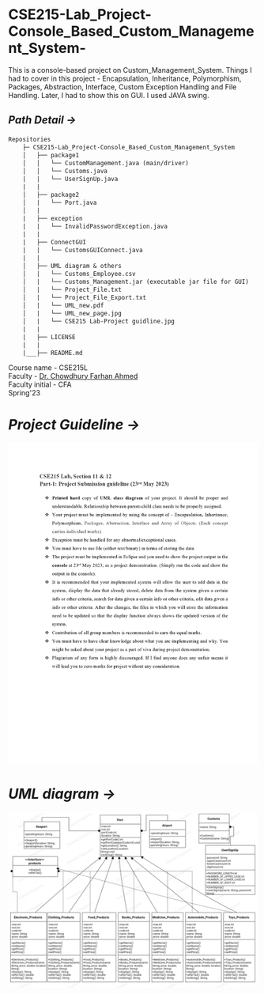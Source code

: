 # CSE215-Lab_Project-Console_Based_Custom_Management_System-
This is a console-based project on Custom_Management_System. Things I had to cover in this project - Encapsulation, Inheritance, Polymorphism, Packages, Abstraction, Interface, Custom Exception Handling and File Handling. Later, I had to show this on GUI. I used JAVA swing. <be>

## <b><i>Path Detail →</i></b>
```
Repositories
    ├─ CSE215-Lab_Project-Console_Based_Custom_Management_System
    │   ├── package1
    │   │   └── CustomManagement.java (main/driver)
    │   │   └── Customs.java
    |   |   └── UserSignUp.java
    |   |
    │   ├── package2
    │   |   └── Port.java
    │   |
    |   ├── exception
    |   |   └── InvalidPasswordException.java
    |   |
    |   ├── ConnectGUI
    |   |   └── CustomsGUIConnect.java
    |   |
    │   ├── UML diagram & others
    │   |   └── Customs_Employee.csv
    │   |   └── Customs_Management.jar (executable jar file for GUI) 
    │   |   └── Project_File.txt
    │   |   └── Project_File_Export.txt
    │   |   └── UML_new.pdf
    │   |   └── UML_new_page.jpg
    │   |   └── CSE215 Lab-Project guidline.jpg
    |   |
    |   ├── LICENSE
    |   |
    |___├── README.md
  ```

<p>Course name - CSE215L
<br>Faculty - <a href="https://du.ac.bd/faculty/faculty_details/CSE/1770">Dr. Chowdhury Farhan Ahmed</a>
<br>Faculty initial - CFA
<br>Spring'23</p>

<h1><b><i>Project Guideline →</i></b></h1>
<img src="UML diagram & others/CSE215 Lab-Project guidline.jpg">
<h1><b><i>UML diagram →</i></b></h1>
<img src="UML diagram & others/UML_new_page.jpg">
